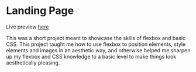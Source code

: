 # Landing Page

Live preview [here](https://jongithub59.github.io/odin-landing-page/)

This was a short project meant to showcase the skills of flexbox and basic CSS. This project taught me how to use flexbox to position elements, style elements and images in an aesthetic way, and otherwise helped me sharpen up my flexbox and CSS knowledge to a basic level to make things look aesthetically pleasing.
